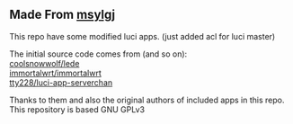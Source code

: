 ## Made From [msylgj](https://github.com/msylgj)
This repo have some modified luci apps. (just added acl for luci master)

The initial source code comes from (and so on):  
[coolsnowwolf/lede](https://github.com/coolsnowwolf/lede)  
[immortalwrt/immortalwrt](https://github.com/immortalwrt/immortalwrt)  
[tty228/luci-app-serverchan](https://github.com/tty228/luci-app-serverchan)  


Thanks to them and also the original authors of included apps in this repo.
This repository is based GNU GPLv3
